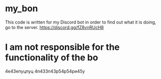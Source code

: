 # my_bon

This code is written for my Discord bot in order to find out what it is doing, go to the server. https://discord.gg/fZ8vnRUcH8

# I am not responsible for the functionality of the bo
4е43епуцпуц
4п433п43р54р54ри45у
